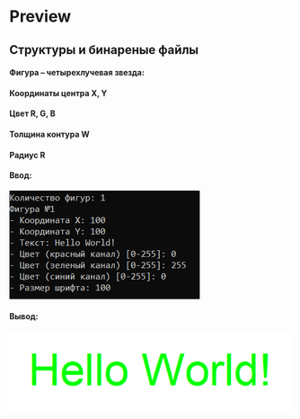 # Preview

## Структуры и бинареные файлы
#### Фигура – четырехлучевая звезда:
#### Координаты центра X, Y
#### Цвет R, G, B
#### Толщина контура W
#### Радиус R
#### Ввод:
![](image/1.png)
#### Вывод:
![](image/h.png)